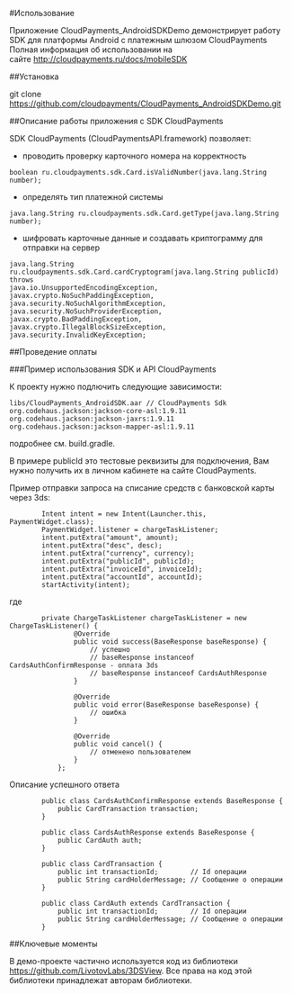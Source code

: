 #Использование

Приложение CloudPayments_AndroidSDKDemo демонстрирует работу SDK для платформы Android с платежным шлюзом CloudPayments
Полная информация об использовании на сайте http://cloudpayments.ru/docs/mobileSDK

##Установка

git clone https://github.com/cloudpayments/CloudPayments_AndroidSDKDemo.git

##Описание работы приложения с SDK CloudPayments

SDK CloudPayments (CloudPaymentsAPI.framework) позволяет:
* проводить проверку карточного номера на корректность  
```    
boolean ru.cloudpayments.sdk.Card.isValidNumber(java.lang.String number);
```
* определять тип платежной системы
```
java.lang.String ru.cloudpayments.sdk.Card.getType(java.lang.String number);
```
* шифровать карточные данные и создавать криптограмму для отправки на сервер
```
java.lang.String ru.cloudpayments.sdk.Card.cardCryptogram(java.lang.String publicId) throws                                                      java.io.UnsupportedEncodingException, javax.crypto.NoSuchPaddingException, java.security.NoSuchAlgorithmException,                   java.security.NoSuchProviderException, javax.crypto.BadPaddingException, javax.crypto.IllegalBlockSizeException,                     java.security.InvalidKeyException;
```
##Проведение оплаты

###Пример использования SDK и API CloudPayments 

К проекту нужно подлючить следующие зависимости:

```
libs/CloudPayments_AndroidSDK.aar // CloudPayments Sdk
org.codehaus.jackson:jackson-core-asl:1.9.11
org.codehaus.jackson:jackson-jaxrs:1.9.11
org.codehaus.jackson:jackson-mapper-asl:1.9.11
```

подробнее см. build.gradle.

В примере publicId это тестовые реквизиты для подключения, Вам нужно получить их в личном кабинете на сайте CloudPayments.

Пример отправки запроса на списание средств с банковской карты через 3ds:
```
        Intent intent = new Intent(Launcher.this, PaymentWidget.class);
        PaymentWidget.listener = chargeTaskListener;
        intent.putExtra("amount", amount);
        intent.putExtra("desc", desc);
        intent.putExtra("currency", currency);
        intent.putExtra("publicId", publicId);
        intent.putExtra("invoiceId", invoiceId);
        intent.putExtra("accountId", accountId);
        startActivity(intent);
```

где
```        
        private ChargeTaskListener chargeTaskListener = new ChargeTaskListener() {
                @Override
                public void success(BaseResponse baseResponse) {
                    // успешно 
                    // baseResponse instanceof CardsAuthConfirmResponse - оплата 3ds
                    // baseResponse instanceof CardsAuthResponse
                }
        
                @Override
                public void error(BaseResponse baseResponse) {
                    // ошибка
                }
        
                @Override
                public void cancel() {
                    // отменено пользователем
                }
            };
```

Описание успешного ответа
```
        public class CardsAuthConfirmResponse extends BaseResponse {
            public CardTransaction transaction;
        }
        
        public class CardsAuthResponse extends BaseResponse {
            public CardAuth auth;
        }
        
        public class CardTransaction {
            public int transactionId;        // Id операции
            public String cardHolderMessage; // Сообщение о операции
        }
        
        public class CardAuth extends CardTransaction {
            public int transactionId;        // Id операции
            public String cardHolderMessage; // Сообщение о операции
        }
```

##Ключевые моменты

В демо-проекте частично используется код из библиотеки https://github.com/LivotovLabs/3DSView. Все права на код этой библиотеки принадлежат авторам библиотеки.
